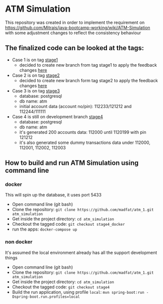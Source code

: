 # ATM Simulation
This repository was created in order to implement the requirement on https://github.com/Mitrais/java-bootcamp-working/wiki/ATM-Simulation with some adjustment changes to reflect the consistency behaviour
## The finalized code can be looked at the tags:
- Case 1 is on tag [stage1](https://github.com/madfat/atm_1/tree/stage1)
  - decided to create new branch from tag stage1 to apply the feedback changes [here](https://github.com/madfat/atm_1/tree/stage1_after_review)
- Case 2 is on tag [stage2](https://github.com/madfat/atm_1/tree/stage2)
  - decided to create new branch form tag stage2 to apply the feedback changes [here](https://github.com/madfat/atm_1/tree/stage2_after_review)
- Case 3 is on tag [stage3](https://github.com/madfat/atm_1/tree/stage3)
  - database: postgresql
  - db name: atm
  - initial account data (account no/pin): 112233/121212 and 112244/111111
- Case 4 is still on development branch [stage4](https://github.com/madfat/atm_1/tree/stage4)
  - database: postgresql
  - db name: atm
  - it's generated 200 accounts data: 112000 until 1120199 with pin 121212
  - it's also generated some dummy transactions data under 112000, 112001, 112002, 112003 
## How to build and run ATM Simulation using command line
### docker 
This will spin up the database, it uses port 5433
- Open command line (git bash)
- Clone the repository: ```git clone https://github.com/madfat/atm_1.git atm_simulation```
- Get inside the project directory: ```cd atm_simulation```
- Checkout the tagged code: ```git checkout stage4_docker```
- run the apps: ```docker-compose up``` 
### non docker
It's assumed the local environment already has all the support development things
- Open command line (git bash)
- Clone the repository: ```git clone https://github.com/madfat/atm_1.git atm_simulation```
- Get inside the project directory: ```cd atm_simulation```
- Checkout the tagged code: ```git checkout stage4```
- Build the run application, using profile ```local```: ```mvn spring-boot:run -Dspring-boot.run.profiles=local```
